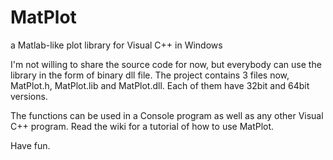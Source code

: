 # MatPlot
a Matlab-like plot library for Visual C++ in Windows

I'm not willing to share the source code for now, but everybody can use the library in the form of binary dll file.
The project contains 3 files now, MatPlot.h, MatPlot.lib and MatPlot.dll. Each of them have 32bit and 64bit versions.

The functions can be used in a Console program as well as any other Visual C++ program. Read the wiki for a tutorial of how to use MatPlot.

Have fun.
